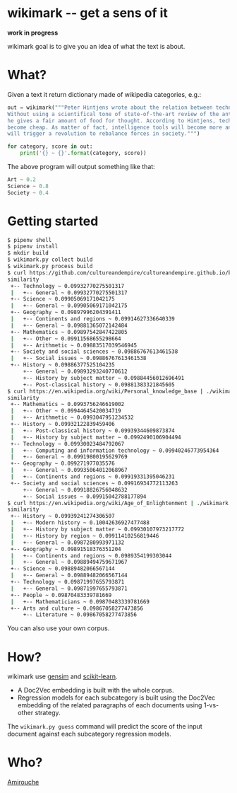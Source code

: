 # wikimark -- get a sens of it

**work in progress**

wikimark goal is to give you an idea of what the text is about.

# What?

Given a text it return dictionary made of wikipedia categories, e.g.:

```python
out = wikimark("""Peter Hintjens wrote about the relation between technology and culture.
Without using a scientifical tone of state-of-the-art review of the anthroposcene antropology,
he gives a fair amount of food for thought. According to Hintjens, technology is doomed to
become cheap. As matter of fact, intelligence tools will become more and more accessible which
will trigger a revolution to rebalance forces in society.""")

for category, score in out:
    print('{} ~ {}'.format(category, score))
```

The above program will output something like that:

```python
Art ~ 0.2
Science ~ 0.8
Society ~ 0.4
```

# Getting started

```bash
$ pipenv shell
$ pipenv install
$ mkdir build
$ wikimark.py collect build
$ wikimark.py process build
$ curl https://github.com/cultureandempire/cultureandempire.github.io/blob/master/culture.md | ./wikimark.py guess build/
similarity
 +-- Technology ~ 0.09932770275501317
 |   +-- General ~ 0.09932770275501317
 +-- Science ~ 0.09905069171042175
 |   +-- General ~ 0.09905069171042175
 +-- Geography ~ 0.09897996204391411
 |   +-- Continents and regions ~ 0.09914627336640339
 |   +-- General ~ 0.09881365072142484
 +-- Mathematics ~ 0.09897542847422805
 |   +-- Other ~ 0.09911568655298664
 |   +-- Arithmetic ~ 0.09883517039546945
 +-- Society and social sciences ~ 0.09886767613461538
 |   +-- Social issues ~ 0.09886767613461538
 +-- History ~ 0.09886377525104235
     +-- General ~ 0.09893293240770612
     +-- History by subject matter ~ 0.09884456012696491
     +-- Post-classical history ~ 0.09881383321845605
$ curl https://en.wikipedia.org/wiki/Personal_knowledge_base | ./wikimark.py guess build
similarity
 +-- Mathematics ~ 0.0993756246619002
 |   +-- Other ~ 0.09944645420034719
 |   +-- Arithmetic ~ 0.0993047951234532
 +-- History ~ 0.09932122839459406
 |   +-- Post-classical history ~ 0.09939344609873874
 |   +-- History by subject matter ~ 0.0992490106904494
 +-- Technology ~ 0.09930023484792067
 |   +-- Computing and information technology ~ 0.09940246773954364
 |   +-- General ~ 0.09919800195629769
 +-- Geography ~ 0.099271977035576
 |   +-- General ~ 0.09935064012068967
 |   +-- Continents and regions ~ 0.09919331395046231
 +-- Society and social sciences ~ 0.09916934772113263
     +-- General ~ 0.09918826756048632
     +-- Social issues ~ 0.09915042788177894
$ curl https://en.wikipedia.org/wiki/Age_of_Enlightenment | ./wikimark.py guess build
similarity
 +-- History ~ 0.09939241274306507
 |   +-- Modern history ~ 0.10042636927477488
 |   +-- History by subject matter ~ 0.09930107973217772
 |   +-- History by region ~ 0.09911410256819446
 |   +-- General ~ 0.0987280993971132
 +-- Geography ~ 0.09891518376351204
 |   +-- Continents and regions ~ 0.0989354199303044
 |   +-- General ~ 0.09889494759671967
 +-- Science ~ 0.09889482066567144
 |   +-- General ~ 0.09889482066567144
 +-- Technology ~ 0.09871997655793871
 |   +-- General ~ 0.09871997655793871
 +-- People ~ 0.09870483339781669
 |   +-- Mathematicians ~ 0.09870483339781669
 +-- Arts and culture ~ 0.09867058277473856
     +-- Literature ~ 0.09867058277473856
```

You can also use your own corpus.

# How?

wikimark use [gensim](https://radimrehurek.com/gensim/)
and [scikit-learn](https://scikit-learn.org/).

- A Doc2Vec embedding is built with the whole corpus.
- Regression models for each subcategory is built using the Doc2Vec
  embedding of the related paragraphs of each documents using
  1-vs-other strategy.

The `wikimark.py guess` command will predict the score of the input
document against each subcategory regression models.

# Who?

[Amirouche](mailto:amirouche@hypermove.net)
